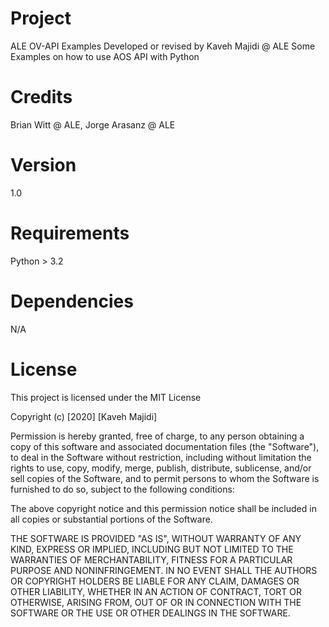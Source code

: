 # Project

ALE OV-API Examples
Developed or revised by Kaveh Majidi @ ALE
Some Examples on how to use AOS API with Python

# Credits

Brian Witt @ ALE,
Jorge Arasanz  @ ALE

# Version

1.0

# Requirements

Python > 3.2

# Dependencies
N/A

# License

This project is licensed under the MIT License

Copyright (c) [2020] [Kaveh Majidi]

Permission is hereby granted, free of charge, to any person obtaining a copy
of this software and associated documentation files (the "Software"), to deal
in the Software without restriction, including without limitation the rights
to use, copy, modify, merge, publish, distribute, sublicense, and/or sell
copies of the Software, and to permit persons to whom the Software is
furnished to do so, subject to the following conditions:

The above copyright notice and this permission notice shall be included in all
copies or substantial portions of the Software.

THE SOFTWARE IS PROVIDED "AS IS", WITHOUT WARRANTY OF ANY KIND, EXPRESS OR
IMPLIED, INCLUDING BUT NOT LIMITED TO THE WARRANTIES OF MERCHANTABILITY,
FITNESS FOR A PARTICULAR PURPOSE AND NONINFRINGEMENT. IN NO EVENT SHALL THE
AUTHORS OR COPYRIGHT HOLDERS BE LIABLE FOR ANY CLAIM, DAMAGES OR OTHER
LIABILITY, WHETHER IN AN ACTION OF CONTRACT, TORT OR OTHERWISE, ARISING FROM,
OUT OF OR IN CONNECTION WITH THE SOFTWARE OR THE USE OR OTHER DEALINGS IN THE
SOFTWARE.
